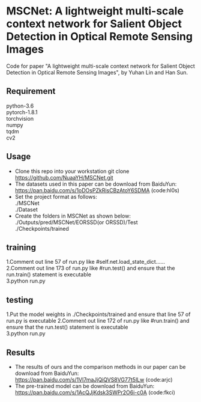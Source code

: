 # MSCNet: A lightweight multi-scale context network for Salient Object Detection in Optical Remote Sensing Images
Code for paper "A lightweight multi-scale context network for Salient Object Detection in Optical Remote Sensing Images", by Yuhan Lin and Han Sun.

## Requirement
python-3.6  
pytorch-1.8.1  
torchvision  
numpy  
tqdm  
cv2

## Usage
* Clone this repo into your workstation 
  git clone https://github.com/NuaaYH/MSCNet.git
* The datasets used in this paper can be download from BaiduYun: https://pan.baidu.com/s/1oDOsPZkRisCBzAtoY6SDMA  (code:hl0s)  
* Set the project format as follows:  
  ./MSCNet  
  ./Dataset  
* Create the folders in MSCNet as shown below:  
  ./Outputs/pred/MSCNet/EORSSD(or ORSSD)/Test  
  ./Checkpoints/trained

## training  
1.Comment out line 57 of run.py like #self.net.load_state_dict......  
2.Comment out line 173 of run.py like #run.test() and ensure that the run.train() statement is executable  
3.python run.py

## testing
1.Put the model weights in ./Checkpoints/trained and ensure that line 57 of run.py is executable 
2.Comment out line 172 of run.py like #run.train() and ensure that the run.test() statement is executable  
3.python run.py

## Results
* The results of ours and the comparison methods in our paper can be download from BaiduYun:  
https://pan.baidu.com/s/1Vl7maJjQiQVS8VG77t5lLw  (code:arjc)
* The pre-trained model can be download from BaiduYun:  
https://pan.baidu.com/s/1AcQJjKdsk3SWPr2O6i-c0A  (code:fkci)
